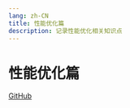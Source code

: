 ```yaml
---
lang: zh-CN
title: 性能优化篇
description: 记录性能优化相关知识点
---
```


# 性能优化篇

<!-- URL -->
[GitHub](https://github.com/CatNulls) 